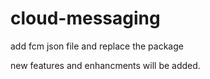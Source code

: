 # cloud-messaging


add fcm json file and replace the package 

new features and enhancments will be added.
